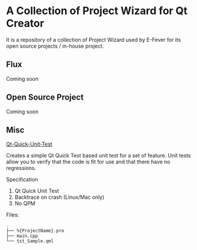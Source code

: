 A Collection of Project Wizard for Qt Creator
=============================================

It is a repository of a collection of Project Wizard used by E-Fever for its open source projects / in-house project. 

Flux
----

Coming soon

Open Source Project
-----

Coming soon

Misc
----

[Qt-Quick-Unit-Test](https://github.com/e-fever/qt-creator-project-wizards/tree/master/Qt-Quick-Unit-Test)

Creates a simple Qt Quick Test based unit test for a set of feature. Unit tests allow you to verify that the code is fit for use and that there have no regressions.

Specification

 1. Qt Quick Unit Test
 2. Backtrace on crash (Linux/Mac only)
 3. No QPM

Files:

```
.
├── %{ProjectName}.pro
├── main.cpp
└── tst_Sample.qml
```
